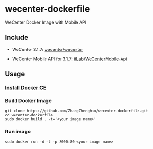 # wecenter-dockerfile

WeCenter Docker Image with Mobile API

## Include

- WeCenter 3.1.7: [wecenter/wecenter](https://github.com/wecenter/wecenter)

- WeCenter Mobile API for  3.1.7: [ifLab/WeCenterMobile-Api](https://github.com/ifLab/WeCenterMobile-Api/)

## Usage

### [Install Docker CE](https://docs.docker.com/engine/installation/linux/ubuntu/)

### Build Docker Image

```
git clone https://github.com/ZhangZhenghao/wecenter-dockerfile.git
cd wecenter-dockerfile
sudo docker build . -t='<your image name>'
```

### Run image

```
sudo docker run -d -t -p 8000:80 <your image name>
```

